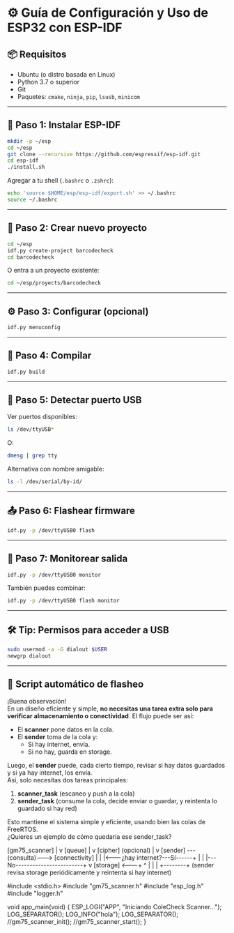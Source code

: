 # ⚙️ Guía de Configuración y Uso de ESP32 con ESP-IDF

## 📦 Requisitos

- Ubuntu (o distro basada en Linux)
- Python 3.7 o superior
- Git
- Paquetes: `cmake`, `ninja`, `pip`, `lsusb`, `minicom`

---

## 🚀 Paso 1: Instalar ESP-IDF

```bash
mkdir -p ~/esp
cd ~/esp
git clone --recursive https://github.com/espressif/esp-idf.git
cd esp-idf
./install.sh
```

Agregar a tu shell (`.bashrc` o `.zshrc`):

```bash
echo 'source $HOME/esp/esp-idf/export.sh' >> ~/.bashrc
source ~/.bashrc
```

---

## 🧱 Paso 2: Crear nuevo proyecto

```bash
cd ~/esp
idf.py create-project barcodecheck
cd barcodecheck
```

O entra a un proyecto existente:

```bash
cd ~/esp/proyects/barcodecheck
```

---

## ⚙️ Paso 3: Configurar (opcional)

```bash
idf.py menuconfig
```

---

## 🧪 Paso 4: Compilar

```bash
idf.py build
```

---

## 🔌 Paso 5: Detectar puerto USB

Ver puertos disponibles:

```bash
ls /dev/ttyUSB*
```

O:

```bash
dmesg | grep tty
```

Alternativa con nombre amigable:

```bash
ls -l /dev/serial/by-id/
```

---

## 📤 Paso 6: Flashear firmware

```bash
idf.py -p /dev/ttyUSB0 flash
```

---

## 📡 Paso 7: Monitorear salida

```bash
idf.py -p /dev/ttyUSB0 monitor
```

También puedes combinar:

```bash
idf.py -p /dev/ttyUSB0 flash monitor
```

---

## 🛠️ Tip: Permisos para acceder a USB

```bash
sudo usermod -a -G dialout $USER
newgrp dialout
```

---

## 🔁 Script automático de flasheo

¡Buena observación!  
En un diseño eficiente y simple, **no necesitas una tarea extra solo para verificar almacenamiento o conectividad**. El flujo puede ser así:

- El **scanner** pone datos en la cola.
- El **sender** toma de la cola y:
  - Si hay internet, envía.
  - Si no hay, guarda en storage.

Luego, el **sender** puede, cada cierto tiempo, revisar si hay datos guardados y si ya hay internet, los envía.  
Así, solo necesitas dos tareas principales:  
1. **scanner_task** (escaneo y push a la cola)  
2. **sender_task** (consume la cola, decide enviar o guardar, y reintenta lo guardado si hay red)

Esto mantiene el sistema simple y eficiente, usando bien las colas de FreeRTOS.  
¿Quieres un ejemplo de cómo quedaría ese sender_task?


[gm75_scanner] 
      |
      v
   [queue] 
      |
      v
   [cipher] (opcional)
      |
      v
   [sender] ---(consulta)---> [connectivity]
      |                             |
      |<---¿hay internet?---Sí------+
      |                             |
      |---No------------------------+
      v
 [storage] <---+
      ^        |
      |        |
      +--------+
  (sender revisa storage periódicamente y reintenta si hay internet)



  #include <stdio.h>
#include "gm75_scanner.h"
#include "esp_log.h"
#include "logger.h"

void app_main(void) {
    ESP_LOGI("APP", "Iniciando ColeCheck Scanner...");
    LOG_SEPARATOR();
    LOG_INFO("hola");
    LOG_SEPARATOR();
    //gm75_scanner_init();
    //gm75_scanner_start();
}

